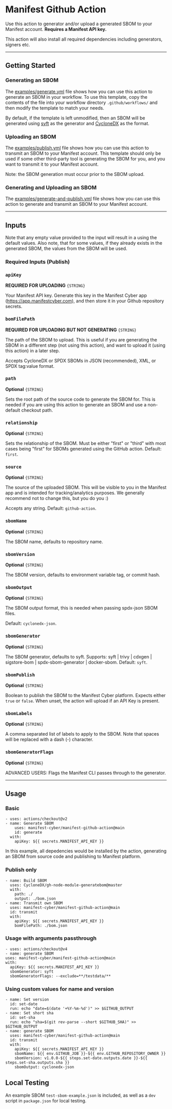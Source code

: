 # Manifest Github Action

Use this action to generator and/or upload a generated SBOM to your Manifest account. **Requires a Manifest API key.**

This action will also install all required dependencies including generators, signers etc.

---

## Getting Started

### Generating an SBOM

The [examples/generate.yml](examples/generate.yml) file shows how you can use this action to generate an SBOM in your workflow.
To use this template, copy the contents of the file into your workflow directory `.github/workflows/` and then modify the template to match your needs.

By default, if the template is left unmodified, then an SBOM will be generated using [syft](https://github.com/anchore/syft) as the generator and [CycloneDX](https://github.com/CycloneDX/specification) as the format.

### Uploading an SBOM

The [examples/publish.yml](examples/publish.yml) file shows how you can use this action to transmit an SBOM to your Manifest account.
This template should only be used if some other third-party tool is generating the SBOM for you, and you want to transmit it to your Manifest account.

Note: the SBOM generation must occur prior to the SBOM upload.

### Generating and Uploading an SBOM

The [examples/generate-and-publish.yml](examples/generate-and-publish.yml) file shows how you can use this action to generate and transmit an SBOM to your Manifest account.

---

## Inputs

Note that any empty value provided to the input will result in a using the default values. Also note, that for some values, if they already exists in the generated SBOM, the values from the SBOM will be used.

### Required Inputs (Publish)

### `apiKey`

**REQUIRED FOR UPLOADING** `{STRING}`

Your Manifest API key. Generate this key in the Manifest Cyber app (https://app.manifestcyber.com), and then store it in your Github repository secrets.

### `bomFilePath`

**REQUIRED FOR UPLOADING BUT NOT GENERATING** `{STRING}`

The path of the SBOM to upload. This is useful if you are generating the SBOM in a different step (not using this action), and want to upload it (using this action) in a later step.

Accepts CycloneDX or SPDX SBOMs in JSON (recommended), XML, or SPDX tag:value format.

### `path`

**Optional**
`{STRING}`

Sets the root path of the source code to generate the SBOM for. This is needed if you are using this action to generate an SBOM and use a non-default checkout path.

### `relationship`

**Optional**
`{STRING}`

Sets the relationship of the SBOM. Must be either "first" or "third" with most cases being "first" for SBOMs generated using the GitHub action.
Default: `first`.

### `source`

**Optional**
`{STRING}`

The source of the uploaded SBOM. This will be visible to you in the Manifest app and is intended for tracking/analytics purposes. We generally recommend not to change this, but you do you :)

Accepts any string. Default: `github-action`.

### `sbomName`

**Optional**
`{STRING}`

The SBOM name, defaults to repository name.

### `sbomVersion`

**Optional**
`{STRING}`

The SBOM version, defaults to environment variable tag, or commit hash.

### `sbomOutput`

**Optional**
`{STRING}`

The SBOM output format, this is needed when passing spdx-json SBOM files.

Default: `cyclonedx-json`.

### `sbomGenerator`

**Optional**
`{STRING}`

The SBOM generator, defaults to syft. Supports: syft | trivy | cdxgen | sigstore-bom | spdx-sbom-generator | docker-sbom.
Default: `syft`.

### `sbomPublish`

**Optional**
`{STRING}`

Boolean to publish the SBOM to the Manifest Cyber platform. Expects either `true` or `false`. When unset, the action will upload if an API Key is present.

### `sbomLabels`

**Optional**
`{STRING}`

A comma separated list of labels to apply to the SBOM. Note that spaces will be replaced with a dash (-) character.

### `sbomGeneratorFlags`

**Optional**
`{STRING}`

ADVANCED USERS: Flags the Manifest CLI passes through to the generator.

---

## Usage

### Basic

```
- uses: actions/checkout@v2
- name: Generate SBOM
    uses: manifest-cyber/manifest-github-action@main
    id: generate
  with:
    apiKey: ${{ secrets.MANIFEST_API_KEY }}
```

In this example, all depedencies would be installed by the action, generating an SBOM from source code and publishing to Manifest platform.

### Publish only

```
- name: Build SBOM
  uses: CycloneDX/gh-node-module-generatebom@master
  with:
    path: ./
    output: ./bom.json
- name: Transmit own SBOM
  uses: manifest-cyber/manifest-github-action@main
  id: transmit
  with:
    apiKey: ${{ secrets.MANIFEST_API_KEY }}
    bomFilePath: ./bom.json
```

### Usage with arguments passthrough

```
- uses: actions/checkout@v4
- name: generate SBOM
uses: manifest-cyber/manifest-github-action@main
with:
  apiKey: ${{ secrets.MANIFEST_API_KEY }}
  sbomGenerator: syft
  sbomGeneratorFlags: --exclude=**/testdata/**
```

### Using custom values for name and version

```
- name: Set version
  id: set-date
  run: echo "date=$(date '+%Y-%m-%d')" >> $GITHUB_OUTPUT
- name: Set short sha
  id: set-sha
  run: echo "sha=$(git rev-parse --short $GITHUB_SHA)" >> $GITHUB_OUTPUT
- name: generate SBOM
  uses: manifest-cyber/manifest-github-action@main
  id: transmit
  with:
    apiKey: ${{ secrets.MANIFEST_API_KEY }}
    sbomName: ${{ env.GITHUB_JOB }}-${{ env.GITHUB_REPOSITORY_OWNER }}
    sbomVersion: v1.0.0-${{ steps.set-date.outputs.date }}-${{ steps.set-sha.outputs.sha }}
    sbomOutput: cyclonedx-json
```

## Local Testing

An example SBOM `test-sbom-example.json` is included, as well as a `dev` script in `package.json` for local testing.
